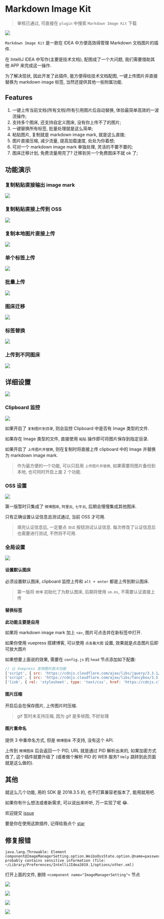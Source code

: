 # Markdown Image Kit

> 审核已通过, 可直接在 `plugin` 中搜索 `Markdown Image Kit` 下载

![](https://gitee.com/dong4j/idea-plugin-dev/raw/master/docs/product/imgs/oDE4Cl.png)

`Markdown Image Kit` 是一款在 IDEA 中方便高效得管理 Markdown 文档图片的插件.

在 IntelliJ IDEA 中写作(主要是技术文档), 配图成了一个大问题, 我们需要借助其他 APP 来完成这一操作.

为了解决现状, 因此开发了此插件, 能方便得给技术文档配图, 一键上传图片并直接替换为 markdown image 标签, 当然还提供其他一些附属功能.

## Features

1. 一键上传当前文档(所有文档)所有引用图片后自动替换, 体验最简单高效的一波流操作;
2. 支持多个图床, 还支持自定义图床, 没有你上传不了的图片;
3. 一键替换所有标签, 批量处理就是这么简单;
4. 粘贴图片, 复制就是 markdown image mark, 就是这么直接;
5. 图片直接压缩, 减少流量, 提高加载速度, 处处为你着想;
6. 可对一个 markdown image mark 单独处理, 灵活的不要不要的;
7. 图床迁移计划, 免费流量用完了? 迁移到另一个免费图床不就 ok 了;

## 功能演示

### 复制粘贴直接输出 image mark

![](https://gitee.com/dong4j/idea-plugin-dev/raw/master/docs/product/imgs/save-image.gif)

### 复制粘贴直接上传到 OSS

![](https://gitee.com/dong4j/idea-plugin-dev/raw/master/docs/product/imgs/paste-upload.gif)

### 复制本地图片直接上传

![](https://gitee.com/dong4j/idea-plugin-dev/raw/master/docs/product/imgs/local-image-upload.gif)

### 单个标签上传

![](https://gitee.com/dong4j/idea-plugin-dev/raw/master/docs/product/imgs/single-upload.gif)

### 批量上传

![](https://gitee.com/dong4j/idea-plugin-dev/raw/master/docs/product/imgs/multi-upload.gif)

### 图床迁移

![](https://gitee.com/dong4j/idea-plugin-dev/raw/master/docs/product/imgs/MIK-wu5NqZ.gif)

### 标签替换

![](https://gitee.com/dong4j/idea-plugin-dev/raw/master/docs/product/imgs/MIK-sPmXWd.gif)

### 上传到不同图床

![](https://gitee.com/dong4j/idea-plugin-dev/raw/master/docs/product/imgs/MIK-3az5GQ.gif)

## 详细设置

![](https://gitee.com/dong4j/idea-plugin-dev/raw/master/docs/product/imgs/6PRHrK.png)

### Clipboard 监控

![](https://gitee.com/dong4j/idea-plugin-dev/raw/master/docs/product/imgs/1mY3we.png)

如果开启了 `复制图片到目录`, 则会监控 Clipboard 中是否有 Image 类型的文件.

如果存在 Image 类型的文件, 直接使用 `粘贴` 操作即可将图片保存到指定目录.

如果开启了 `上传图片并替换`, 则在复制时将直接上传 clipboard 中的 Image 并替换为 markdown image mark.

> 作为最方便的一个功能, 可以只启用 `上传图片并替换`, 如果需要将图片备份到本地, 也可同时开启上面 2 个功能.

### OSS 设置

![](https://gitee.com/dong4j/idea-plugin-dev/raw/master/docs/product/imgs/S5pISR.png)

第一版暂时只集成了 `微博图床`, `阿里云`, `七牛云`, 后期会慢慢集成其他图床.

只有正确设置认证信息且测试通过, 当前 OSS 才可用.

> 填完认证信息后, 一定要点 `测试` 按钮测试认证信息.
> 每次修改了认证信息后也需要进行测试, 不然将不可用.

### 全局设置

![](https://gitee.com/dong4j/idea-plugin-dev/raw/master/docs/product/imgs/6bqMQc.png)

#### 设置默认图床

必须设置默认图床, clipboard 监控上传和 `alt + enter` 都是上传到默认图床.

> 第一版将 `微博` 初始化了为默认图床, 后期将使用 `sm.ms`, 不需要认证直接上传 

#### 替换标签

**此功能主要是自用**

如果将 markdown image mark 加上 `<a>`, 图片可点击并在新标签中打开.

如果你使用 vuepress 搭建博客, 可以使用 `点击看大图` 设置, 效果就是点击图片后即可放大图片

如果想要上面说的效果, 需要在 `config.js` 的 `head` 节点添加如下配置:

```javascript
// 让 Vuepress 支持图片放大功能
['script', { src: 'https://cdnjs.cloudflare.com/ajax/libs/jquery/3.3.1/jquery.slim.min.js' }],
['script', { src: 'https://cdnjs.cloudflare.com/ajax/libs/fancybox/3.5.2/jquery.fancybox.min.js' }],
['link', { rel: 'stylesheet', type: 'text/css', href: 'https://cdnjs.cloudflare.com/ajax/libs/fancybox/3.5.2/jquery.fancybox.min.css' }]
```

#### 图片压缩

开启后会在保存图片, 上传图片时压缩.

> gif 暂时未支持压缩, 因为 gif 是多帧图, 不好处理

#### 图片重命名

提供 3 中重命名方式, 但是 `微博图床` 不支持, 没有这个 API.

上传到 `微博图床` 后会返回一个 PID, URL 就是通过 PID 解析出来的,
如果加密方式改了, 这个插件就要升级了 (或者做个解析 PID 的 WEB 服务? `Help` 跳转到此页面就是这么做的).

## 其他

就这么几个功能, 用的 SDK 是 2018.3.5 的, 也不打算兼容老版本了, 能用就用吧.

如果你有什么想法或者新需求, 可以说出来听听, 万一实现了呢 😂.

欢迎提交 [issue](https://github.com/dong4j/markdown-image-kit/issues)

要是你在使用这款插件, 记得给我点个 [star](https://github.com/dong4j/markdown-image-kit)

## 修复报错

```
java.lang.Throwable: Element component@ImageManagerSetting.option.WeiboOssState.option.@name=password probably contains sensitive information (file: ~/Library/Preferences/IntelliJIdea2019.1/options/other.xml)
```

打开上面的文件, 删除 `<component name="ImageManagerSetting">` 节点

![](https://gitee.com/dong4j/idea-plugin-dev/raw/master/docs/product/imgs/MIK-C8LUI4.png)

![](https://gitee.com/dong4j/idea-plugin-dev/raw/master/docs/product/imgs/MIK-xsWVla.png)

![](https://gitee.com/dong4j/idea-plugin-dev/raw/master/docs/product/imgs/MIK-Bh2e1v.png)

![](https://gitee.com/dong4j/idea-plugin-dev/raw/master/docs/product/imgs/MIK-FcmTXv.png)
